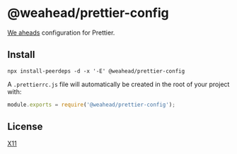 # @weahead/prettier-config

[We aheads](https://www.weahead.se/) configuration for Prettier.

## Install

`npx install-peerdeps -d -x '-E' @weahead/prettier-config`

A `.prettierrc.js` file will automatically be created in the root of your project with:

```js
module.exports = require('@weahead/prettier-config');
```

## License

[X11](LICENSE)

